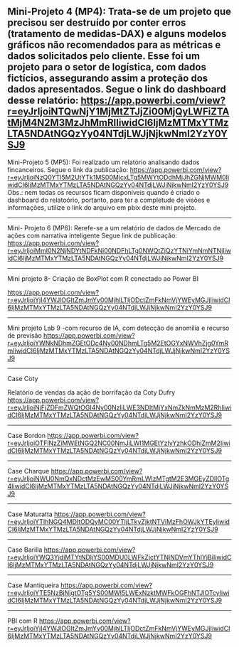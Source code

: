 Mini-Projeto 4 (MP4): Trata-se de um projeto que precisou ser destruído por conter erros (tratamento de medidas-DAX) e alguns modelos gráficos não recomendados para as métricas e dados solicitados pelo cliente.
Esse foi um projeto para o setor de logística, com dados fictícios, assegurando assim a proteção dos dados apresentados.
Segue o link do dashboard desse relatório:
https://app.powerbi.com/view?r=eyJrIjoiNTQwNjY1MjMtZTJjZi00MjQyLWFiZTAtMjM4N2M3MzJhMmRlIiwidCI6IjMzMTMxYTMzLTA5NDAtNGQzYy04NTdjLWJjNjkwNmI2YzY0YSJ9
--------------------------------------
Mini-Projeto 5 (MP5): Foi realizado um relatório analisando dados fincanceiros.
Segue o link da publicação:
https://app.powerbi.com/view?r=eyJrIjoiNzQ0YTI5M2UtYTk1MS00MjcxLTg5MWYtODdhMjJhZGNjMWM0IiwidCI6IjMzMTMxYTMzLTA5NDAtNGQzYy04NTdjLWJjNjkwNmI2YzY0YSJ9
Obs.: nem todas os recursos ficam disponíveis quando é criado o dashboard do relatoório, portanto, para ter a completude de visões e informações, utilize o link do arquivo em pbix deste mini projeto.

-----------------------------------------------------------------------------------
Mini- Projeto 6 (MP6): Rerefe-se a um relatório de dados de Mercado de ações com narrativa inteligente
Segue link de publicação:
https://app.powerbi.com/view?r=eyJrIjoiMmI0N2NjNDYtNDFkNi00NDFhLTg0NWQtZjQzYTNiYmNmNTNjIiwidCI6IjMzMTMxYTMzLTA5NDAtNGQzYy04NTdjLWJjNjkwNmI2YzY0YSJ9
*******************************************************
Mini projeto 8- Criação de BoxPlot com R conectado ao Power BI

https://app.powerbi.com/view?r=eyJrIjoiYjI4YWJlOGItZmJmYy00MjhlLTljODctZmFkNmVjYWEyMGJjIiwidCI6IjMzMTMxYTMzLTA5NDAtNGQzYy04NTdjLWJjNjkwNmI2YzY0YSJ9
************************************************
Mini projeto Lab 9 -com recurso de IA, com detecção de anomilia e recurso de previsão
https://app.powerbi.com/view?r=eyJrIjoiYWNkNDhmZGEtODc4Ny00NDhmLTg5M2EtOGYxNWVhZjg0YmRmIiwidCI6IjMzMTMxYTMzLTA5NDAtNGQzYy04NTdjLWJjNjkwNmI2YzY0YSJ9
***********************************************
Case Coty

Relatório de vendas da ação de borrifação da Coty Dufry
https://app.powerbi.com/view?r=eyJrIjoiNjFjZDFmZWQtOGI4Ny00NzliLWE3NDItMjYxNmZkNmMzM2RhIiwidCI6IjMzMTMxYTMzLTA5NDAtNGQzYy04NTdjLWJjNjkwNmI2YzY0YSJ9
***************************************************
Case Bordon
https://app.powerbi.com/view?r=eyJrIjoiOTFlNzZiMWEtNGQ2NC00NmJiLWI1MGEtYzIyYzhkODhiZmM2IiwidCI6IjMzMTMxYTMzLTA5NDAtNGQzYy04NTdjLWJjNjkwNmI2YzY0YSJ9
*******************************
Case Charque
https://app.powerbi.com/view?r=eyJrIjoiNWU0NmQxNDctMzEwMS00YmRmLWIzMTgtM2E3MGEyZDllOTg4IiwidCI6IjMzMTMxYTMzLTA5NDAtNGQzYy04NTdjLWJjNjkwNmI2YzY0YSJ9
************************************
Case Maturatta
https://app.powerbi.com/view?r=eyJrIjoiYTlhNGQ4MDItODQyMC00YTljLTkyZjktNTViMzFhOWJkYTEyIiwidCI6IjMzMTMxYTMzLTA5NDAtNGQzYy04NTdjLWJjNjkwNmI2YzY0YSJ9
**************************************
Case Barilla 
https://app.powerbi.com/view?r=eyJrIjoiYWQ3YjdiMTYtNDljYS00MDU0LWFkZjctYTNjNDVmYThlYjBiIiwidCI6IjMzMTMxYTMzLTA5NDAtNGQzYy04NTdjLWJjNjkwNmI2YzY0YSJ9
**************************************
Case Mantiqueira
https://app.powerbi.com/view?r=eyJrIjoiYTE5NzBjNjgtOTg5YS00MWI5LWExNzktMWFkOGFhNTJlOTcyIiwidCI6IjMzMTMxYTMzLTA5NDAtNGQzYy04NTdjLWJjNjkwNmI2YzY0YSJ9
*************************
PBI com R
https://app.powerbi.com/view?r=eyJrIjoiYjI4YWJlOGItZmJmYy00MjhlLTljODctZmFkNmVjYWEyMGJjIiwidCI6IjMzMTMxYTMzLTA5NDAtNGQzYy04NTdjLWJjNjkwNmI2YzY0YSJ9


